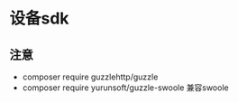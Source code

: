 # 设备sdk

## 注意

- composer require guzzlehttp/guzzle
- composer require yurunsoft/guzzle-swoole 兼容swoole